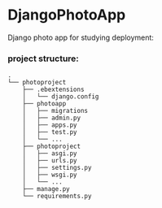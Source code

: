 # DjangoPhotoApp
Django photo app for studying deployment:

### project structure:
```
.
└── photoproject
    ├── .ebextensions
    │   └── django.config
    ├── photoapp
    │   ├── migrations
    │   ├── admin.py
    │   ├── apps.py
    │   ├── test.py
    │   └── ...
    ├── photoproject
    │   ├── asgi.py
    │   ├── urls.py
    │   ├── settings.py
    │   ├── wsgi.py
    │   └── ...
    ├── manage.py
    └── requirements.py
```
